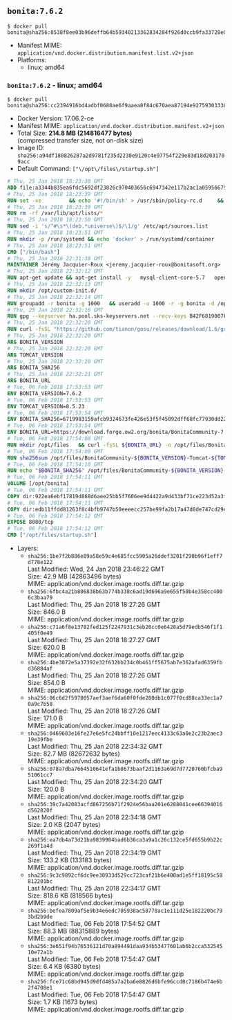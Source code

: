 ## `bonita:7.6.2`

```console
$ docker pull bonita@sha256:8538f8ee03b96deffb64b59340213362834284f926d0ccb9fa33728e077826cd
```

-	Manifest MIME: `application/vnd.docker.distribution.manifest.list.v2+json`
-	Platforms:
	-	linux; amd64

### `bonita:7.6.2` - linux; amd64

```console
$ docker pull bonita@sha256:cc2394916bd4adbf0680ae6f9aaea8f84c670aea87194e9275930333874f193d
```

-	Docker Version: 17.06.2-ce
-	Manifest MIME: `application/vnd.docker.distribution.manifest.v2+json`
-	Total Size: **214.8 MB (214816477 bytes)**  
	(compressed transfer size, not on-disk size)
-	Image ID: `sha256:a94df180826287a2d9781f235d2230e9120c4e97754f229e83d18d2031709acc`
-	Default Command: `["\/opt\/files\/startup.sh"]`

```dockerfile
# Thu, 25 Jan 2018 18:23:30 GMT
ADD file:a3344b835ea6fdc5692df23826c970403656c6947342e117b2ac1a05956679af in / 
# Thu, 25 Jan 2018 18:23:39 GMT
RUN set -xe 		&& echo '#!/bin/sh' > /usr/sbin/policy-rc.d 	&& echo 'exit 101' >> /usr/sbin/policy-rc.d 	&& chmod +x /usr/sbin/policy-rc.d 		&& dpkg-divert --local --rename --add /sbin/initctl 	&& cp -a /usr/sbin/policy-rc.d /sbin/initctl 	&& sed -i 's/^exit.*/exit 0/' /sbin/initctl 		&& echo 'force-unsafe-io' > /etc/dpkg/dpkg.cfg.d/docker-apt-speedup 		&& echo 'DPkg::Post-Invoke { "rm -f /var/cache/apt/archives/*.deb /var/cache/apt/archives/partial/*.deb /var/cache/apt/*.bin || true"; };' > /etc/apt/apt.conf.d/docker-clean 	&& echo 'APT::Update::Post-Invoke { "rm -f /var/cache/apt/archives/*.deb /var/cache/apt/archives/partial/*.deb /var/cache/apt/*.bin || true"; };' >> /etc/apt/apt.conf.d/docker-clean 	&& echo 'Dir::Cache::pkgcache ""; Dir::Cache::srcpkgcache "";' >> /etc/apt/apt.conf.d/docker-clean 		&& echo 'Acquire::Languages "none";' > /etc/apt/apt.conf.d/docker-no-languages 		&& echo 'Acquire::GzipIndexes "true"; Acquire::CompressionTypes::Order:: "gz";' > /etc/apt/apt.conf.d/docker-gzip-indexes 		&& echo 'Apt::AutoRemove::SuggestsImportant "false";' > /etc/apt/apt.conf.d/docker-autoremove-suggests
# Thu, 25 Jan 2018 18:23:39 GMT
RUN rm -rf /var/lib/apt/lists/*
# Thu, 25 Jan 2018 18:23:50 GMT
RUN sed -i 's/^#\s*\(deb.*universe\)$/\1/g' /etc/apt/sources.list
# Thu, 25 Jan 2018 18:23:51 GMT
RUN mkdir -p /run/systemd && echo 'docker' > /run/systemd/container
# Thu, 25 Jan 2018 18:23:51 GMT
CMD ["/bin/bash"]
# Thu, 25 Jan 2018 22:31:38 GMT
MAINTAINER Jérémy Jacquier-Roux <jeremy.jacquier-roux@bonitasoft.org>
# Thu, 25 Jan 2018 22:32:12 GMT
RUN apt-get update && apt-get install -y   mysql-client-core-5.7   openjdk-8-jre-headless   postgresql-client   unzip   curl   zip   && rm -rf /var/lib/apt/lists/*
# Thu, 25 Jan 2018 22:32:13 GMT
RUN mkdir /opt/custom-init.d/
# Thu, 25 Jan 2018 22:32:14 GMT
RUN groupadd -r bonita -g 1000   && useradd -u 1000 -r -g bonita -d /opt/bonita/ -s /sbin/nologin -c "Bonita User" bonita
# Thu, 25 Jan 2018 22:32:16 GMT
RUN gpg --keyserver ha.pool.sks-keyservers.net --recv-keys B42F6819007F00F88E364FD4036A9C25BF357DD4
# Thu, 25 Jan 2018 22:32:20 GMT
RUN curl -fsSL "https://github.com/tianon/gosu/releases/download/1.6/gosu-$(dpkg --print-architecture)" -o /usr/local/bin/gosu   && curl -fsSL "https://github.com/tianon/gosu/releases/download/1.6/gosu-$(dpkg --print-architecture).asc" -o /usr/local/bin/gosu.asc   && gpg --verify /usr/local/bin/gosu.asc   && rm /usr/local/bin/gosu.asc   && chmod +x /usr/local/bin/gosu
# Thu, 25 Jan 2018 22:32:20 GMT
ARG BONITA_VERSION
# Thu, 25 Jan 2018 22:32:20 GMT
ARG TOMCAT_VERSION
# Thu, 25 Jan 2018 22:32:20 GMT
ARG BONITA_SHA256
# Thu, 25 Jan 2018 22:32:21 GMT
ARG BONITA_URL
# Tue, 06 Feb 2018 17:53:53 GMT
ENV BONITA_VERSION=7.6.2
# Tue, 06 Feb 2018 17:53:53 GMT
ENV TOMCAT_VERSION=8.5.23
# Tue, 06 Feb 2018 17:53:54 GMT
ENV BONITA_SHA256=6719983159afcb9324673fe426e53f5f45092dff68fc77930dd226e7528fe3cf
# Tue, 06 Feb 2018 17:53:54 GMT
ENV BONITA_URL=https://download.forge.ow2.org/bonita/BonitaCommunity-7.6.2-Tomcat-8.5.23.zip
# Tue, 06 Feb 2018 17:54:08 GMT
RUN mkdir /opt/files   && curl -fsSL ${BONITA_URL} -o /opt/files/BonitaCommunity-${BONITA_VERSION}-Tomcat-${TOMCAT_VERSION}.zip
# Tue, 06 Feb 2018 17:54:09 GMT
RUN sha256sum /opt/files/BonitaCommunity-${BONITA_VERSION}-Tomcat-${TOMCAT_VERSION}.zip
# Tue, 06 Feb 2018 17:54:10 GMT
RUN echo "$BONITA_SHA256" /opt/files/BonitaCommunity-${BONITA_VERSION}-Tomcat-${TOMCAT_VERSION}.zip | sha256sum -c -
# Tue, 06 Feb 2018 17:54:11 GMT
VOLUME [/opt/bonita]
# Tue, 06 Feb 2018 17:54:11 GMT
COPY dir:922ea6ebf17819d868d6aee25bb5f7606ee9d4422a9d433bf71ce223d52a3f98 in /opt/files 
# Tue, 06 Feb 2018 17:54:11 GMT
COPY dir:edb11ffdd81263f8c4bfb9747b50eeeecc257be99fa2b17a47d8de747cd29e32 in /opt/templates 
# Tue, 06 Feb 2018 17:54:12 GMT
EXPOSE 8080/tcp
# Tue, 06 Feb 2018 17:54:12 GMT
CMD ["/opt/files/startup.sh"]
```

-	Layers:
	-	`sha256:1be7f2b886e89a58e59c4e685fcc5905a26ddef3201f290b96f1eff7d778e122`  
		Last Modified: Wed, 24 Jan 2018 23:46:22 GMT  
		Size: 42.9 MB (42863496 bytes)  
		MIME: application/vnd.docker.image.rootfs.diff.tar.gzip
	-	`sha256:6fbc4a21b806838b63b774b338c6ad19d696a9e655f50b4e358cc4006c3baa79`  
		Last Modified: Thu, 25 Jan 2018 18:27:26 GMT  
		Size: 846.0 B  
		MIME: application/vnd.docker.image.rootfs.diff.tar.gzip
	-	`sha256:c71a6f8e13782fed125f2247931c3eb20cc0e6428a5d79edb546f1f1405f0e49`  
		Last Modified: Thu, 25 Jan 2018 18:27:27 GMT  
		Size: 620.0 B  
		MIME: application/vnd.docker.image.rootfs.diff.tar.gzip
	-	`sha256:4be3072e5a37392e32f632bb234c0b461ff5675ab7e362afad6359fbd36884af`  
		Last Modified: Thu, 25 Jan 2018 18:27:26 GMT  
		Size: 854.0 B  
		MIME: application/vnd.docker.image.rootfs.diff.tar.gzip
	-	`sha256:06c6d2f5970057aef3aef6da60f0fde280db1c077f0cd88ca33ec1a70a9c7b58`  
		Last Modified: Thu, 25 Jan 2018 18:27:26 GMT  
		Size: 171.0 B  
		MIME: application/vnd.docker.image.rootfs.diff.tar.gzip
	-	`sha256:0469603e16fe27e6e5fc24bbff10e1217eec4133c63a0e2c23b2aec319e39fbe`  
		Last Modified: Thu, 25 Jan 2018 22:34:32 GMT  
		Size: 82.7 MB (82672632 bytes)  
		MIME: application/vnd.docker.image.rootfs.diff.tar.gzip
	-	`sha256:078a7dba7664510641efa1b8673baaf2d1163a69d7d7720760bfcba951061cc7`  
		Last Modified: Thu, 25 Jan 2018 22:34:20 GMT  
		Size: 120.0 B  
		MIME: application/vnd.docker.image.rootfs.diff.tar.gzip
	-	`sha256:39c7a42083acfd867256b71f2924e56baa201e6288041cee66394016d562820f`  
		Last Modified: Thu, 25 Jan 2018 22:34:18 GMT  
		Size: 2.0 KB (2047 bytes)  
		MIME: application/vnd.docker.image.rootfs.diff.tar.gzip
	-	`sha256:ea7db4a73d21ba9839984bad6b36ca3a9a1c26c132ce5fd655b9b22c269f1a4d`  
		Last Modified: Thu, 25 Jan 2018 22:34:19 GMT  
		Size: 133.2 KB (133183 bytes)  
		MIME: application/vnd.docker.image.rootfs.diff.tar.gzip
	-	`sha256:9c3c9892cf6dc9ee30933d529cc723caf21b6e400ad1e5ff18195c58812201bc`  
		Last Modified: Thu, 25 Jan 2018 22:34:17 GMT  
		Size: 818.6 KB (818566 bytes)  
		MIME: application/vnd.docker.image.rootfs.diff.tar.gzip
	-	`sha256:befea7809af5e9b34e6edc705938ac58778ac1e111d25e182220bc793bd2b9de`  
		Last Modified: Tue, 06 Feb 2018 17:54:52 GMT  
		Size: 88.3 MB (88315889 bytes)  
		MIME: application/vnd.docker.image.rootfs.diff.tar.gzip
	-	`sha256:3e651f94b76536121d70a894491daa934b53477601ab6b2cca53254510e72a1b`  
		Last Modified: Tue, 06 Feb 2018 17:54:47 GMT  
		Size: 6.4 KB (6380 bytes)  
		MIME: application/vnd.docker.image.rootfs.diff.tar.gzip
	-	`sha256:fce71c68bd945d9dfd485a7a2ba6e8826d6bfe96ccd0c7186b474e6b2f4708e1`  
		Last Modified: Tue, 06 Feb 2018 17:54:47 GMT  
		Size: 1.7 KB (1673 bytes)  
		MIME: application/vnd.docker.image.rootfs.diff.tar.gzip
